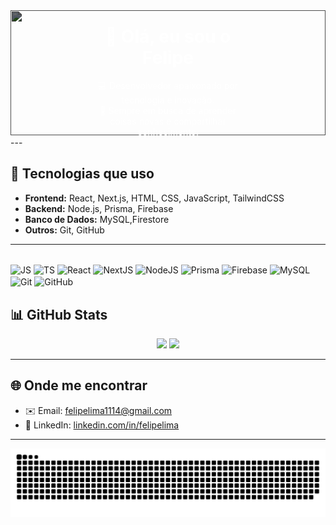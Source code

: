 <div align="center" style="position: relative; text-align: center; color: white;">
  <img src="https://i.pinimg.com/originals/4c/92/72/4c9272e06d9db536dacb1df0b0f44bd7.jpg" width="100%" height="200" style="filter: brightness(40%);" />
  <div style="position: absolute; top: 50%; left: 50%; transform: translate(-50%, -50%);">
    <h1>👋 Olá, eu sou o Felipe</h1>
    <p>💻 Desenvolvedor apaixonado por tecnologia e inovação.<br/>
    🚀 Sempre em busca de aprender coisas novas e compartilhar conhecimento.</p>
  </div>
</div>
---

## 🚀 Tecnologias que uso
- **Frontend:** React, Next.js, HTML, CSS, JavaScript, TailwindCSS  
- **Backend:** Node.js, Prisma, Firebase  
- **Banco de Dados:** MySQL,Firestore 
- **Outros:** Git, GitHub  

---
<div style="display: inline_block"><br/>
  <img align="center" alt="JS" height="40" width="50" src="https://cdn.jsdelivr.net/gh/devicons/devicon/icons/javascript/javascript-original.svg">
  <img align="center" alt="TS" height="40" width="50" src="https://cdn.jsdelivr.net/gh/devicons/devicon/icons/typescript/typescript-original.svg">
  <img align="center" alt="React" height="40" width="50" src="https://cdn.jsdelivr.net/gh/devicons/devicon/icons/react/react-original.svg">
  <img align="center" alt="NextJS" height="40" width="50" src="https://cdn.jsdelivr.net/gh/devicons/devicon/icons/nextjs/nextjs-original.svg">
  <img align="center" alt="NodeJS" height="40" width="50" src="https://cdn.jsdelivr.net/gh/devicons/devicon/icons/nodejs/nodejs-original.svg">
  <img align="center" alt="Prisma" height="40" width="50" src="https://cdn.jsdelivr.net/gh/devicons/devicon/icons/prisma/prisma-original.svg">
  <img align="center" alt="Firebase" height="40" width="50" src="https://cdn.jsdelivr.net/gh/devicons/devicon/icons/firebase/firebase-plain.svg">
  <img align="center" alt="MySQL" height="40" width="50" src="https://cdn.jsdelivr.net/gh/devicons/devicon/icons/mysql/mysql-original.svg">
  <img align="center" alt="Git" height="40" width="50" src="https://cdn.jsdelivr.net/gh/devicons/devicon/icons/git/git-original.svg">
  <img align="center" alt="GitHub" height="40" width="50" src="https://cdn.jsdelivr.net/gh/devicons/devicon/icons/github/github-original.svg">
</div>

## 📊 GitHub Stats
<div align="center">
  <img height="180em" src="https://github-readme-stats.vercel.app/api?username=felipelima-Ti&show_icons=true&theme=dracula" />
  <img height="180em" src="https://github-readme-stats.vercel.app/api/top-langs/?username=felipelima-Ti&layout=compact&theme=dracula" />
</div>

---

## 🌐 Onde me encontrar
- ✉️ Email: [felipelima1114@gmail.com](felipelima1114@gmail.com)
- 💼 LinkedIn: [linkedin.com/in/felipelima](https://www.linkedin.com/in/felipelima)

---

![snake gif](https://raw.githubusercontent.com/felipelima-Ti/felipelima-Ti/output/snake-dark.svg?palette=github-dark)
